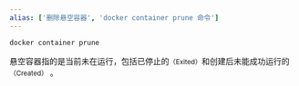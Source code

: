 ```yaml
---
alias: ['删除悬空容器', 'docker container prune 命令']
---
```


```sh
docker container prune
```

悬空容器指的是当前未在运行，包括已停止的<small>（Exited）</small>和创建后未能成功运行的<small>（Created）</small> 。

